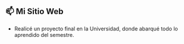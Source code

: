 ## 📫 Mi Sitio Web
- Realicé un proyecto final en la Universidad, donde abarqué todo lo aprendido del semestre.
